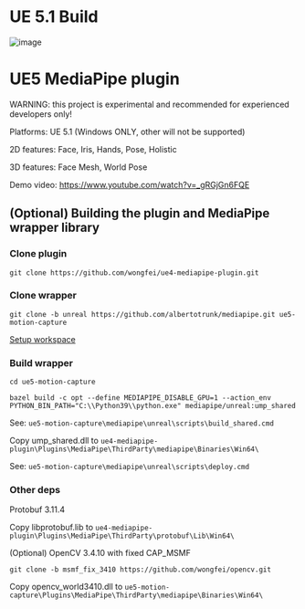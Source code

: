 # UE 5.1 Build

![image](https://user-images.githubusercontent.com/8300565/221344546-54c6f04b-45a6-45b0-acd0-1b1244b54ebd.png)


# UE5 MediaPipe plugin

WARNING: this project is experimental and recommended for experienced developers only!

Platforms: UE 5.1  (Windows ONLY, other will not be supported)

2D features: Face, Iris, Hands, Pose, Holistic

3D features: Face Mesh, World Pose

Demo video: https://www.youtube.com/watch?v=_gRGjGn6FQE

## (Optional) Building the plugin and MediaPipe wrapper library

### Clone plugin

`git clone https://github.com/wongfei/ue4-mediapipe-plugin.git`

### Clone wrapper

`git clone -b unreal https://github.com/albertotrunk/mediapipe.git ue5-motion-capture`

[Setup workspace](https://google.github.io/mediapipe/getting_started/install.html)

### Build wrapper

`cd ue5-motion-capture`

`bazel build -c opt --define MEDIAPIPE_DISABLE_GPU=1 --action_env PYTHON_BIN_PATH="C:\\Python39\\python.exe" mediapipe/unreal:ump_shared`

See: `ue5-motion-capture\mediapipe\unreal\scripts\build_shared.cmd`

Copy ump_shared.dll to `ue4-mediapipe-plugin\Plugins\MediaPipe\ThirdParty\mediapipe\Binaries\Win64\`

See: `ue5-motion-capture\mediapipe\unreal\scripts\deploy.cmd`

### Other deps

Protobuf 3.11.4

Copy libprotobuf.lib to `ue4-mediapipe-plugin\Plugins\MediaPipe\ThirdParty\protobuf\Lib\Win64\`

(Optional) OpenCV 3.4.10 with fixed CAP_MSMF

`git clone -b msmf_fix_3410 https://github.com/wongfei/opencv.git`

Copy opencv_world3410.dll to `ue5-motion-capture\Plugins\MediaPipe\ThirdParty\mediapipe\Binaries\Win64\`
